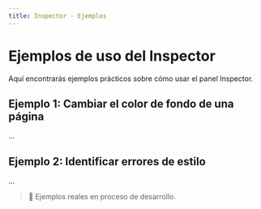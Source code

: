 ```yaml
---
title: Inspector - Ejemplos
---
```


# Ejemplos de uso del Inspector

Aquí encontrarás ejemplos prácticos sobre cómo usar el panel Inspector.

## Ejemplo 1: Cambiar el color de fondo de una página

...

## Ejemplo 2: Identificar errores de estilo

...

> 🧪 Ejemplos reales en proceso de desarrollo.
